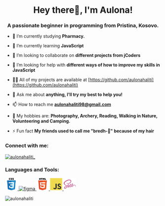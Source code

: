 <h1 align="center">Hey there👋, I'm Aulona!</h1>
<h3 align="center">A passionate beginner in programming from Pristina, Kosovo.</h3>

- 🔭 I’m currently studying **Pharmacy.**

- 🌱 I’m currently learning **JavaScript**

- 👯 I’m looking to collaborate on **different projects from jCoders**

- 🤝 I’m looking for help with **different ways of how to improve my skills in JavaScript**

- 👨‍💻 All of my projects are available at [https://github.com/aulonahaliti](https://github.com/aulonahaliti)

- 💬 Ask me about **anything, I'll try my best to help you!**

- 📫 How to reach me **aulonahaliti98@gmail.com**

- 🏹 My hobbies are: **Photography, Archery, Reading, Walking in Nature, Volunteering and Camping.**

- ⚡ Fun fact **My friends used to call me "bredh-🎄" because of my hair**

<h3 align="left">Connect with me:</h3>
<p align="left">
<a href="https://instagram.com/aulonahaliti_" target="blank"><img align="center" src="https://raw.githubusercontent.com/rahuldkjain/github-profile-readme-generator/master/src/images/icons/Social/instagram.svg" alt="aulonahaliti_" height="30" width="40" /></a>
</p>

<h3 align="left">Languages and Tools:</h3>
<p align="left"> <a href="https://www.w3schools.com/css/" target="_blank" rel="noreferrer"> <img src="https://raw.githubusercontent.com/devicons/devicon/master/icons/css3/css3-original-wordmark.svg" alt="css3" width="40" height="40"/> </a> <a href="https://www.figma.com/" target="_blank" rel="noreferrer"> <img src="https://www.vectorlogo.zone/logos/figma/figma-icon.svg" alt="figma" width="40" height="40"/> </a> <a href="https://www.w3.org/html/" target="_blank" rel="noreferrer"> <img src="https://raw.githubusercontent.com/devicons/devicon/master/icons/html5/html5-original-wordmark.svg" alt="html5" width="40" height="40"/> </a> <a href="https://developer.mozilla.org/en-US/docs/Web/JavaScript" target="_blank" rel="noreferrer"> <img src="https://raw.githubusercontent.com/devicons/devicon/master/icons/javascript/javascript-original.svg" alt="javascript" width="40" height="40"/> </a> <a href="https://sass-lang.com" target="_blank" rel="noreferrer"> <img src="https://raw.githubusercontent.com/devicons/devicon/master/icons/sass/sass-original.svg" alt="sass" width="40" height="40"/> </a> </p>

<p><img align="center" src="https://github-readme-stats.vercel.app/api/top-langs?username=aulonahaliti&show_icons=true&locale=en&layout=compact" alt="aulonahaliti" /></p>

